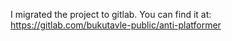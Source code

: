 I migrated the project to gitlab. You can find it at: https://gitlab.com/bukutavle-public/anti-platformer
